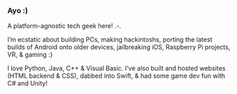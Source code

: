 ### Ayo :)

A platform-agnostic tech geek here! .-.

I’m ecstatic about building PCs, making hackintoshs, porting the latest builds of Android onto older devices, jailbreaking iOS, Raspberry Pi projects, VR, & gaming :}

I love Python, Java, C++ & Visual Basic. I’ve also built and hosted websites (HTML backend & CSS), dabbed into Swift, & had some game dev fun with C# and Unity!
